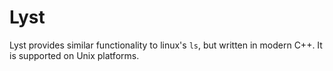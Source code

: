 # Lyst

Lyst provides similar functionality to linux's `ls`, but written in modern C++. It is supported on Unix platforms.
